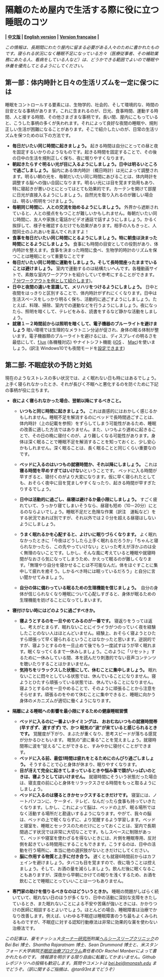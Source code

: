 # 隔離のため屋内で生活する際に役に立つ睡眠のコツ

**| [中文版](https://github.com/beisci/SleepInfo/blob/master/sleep_in_isolation_cn.md) | [English version](https://github.com/beisci/SleepInfo/blob/master/sleep_in_isolation.md) | [Version française](https://github.com/beisci/SleepInfo/blob/master/sleep_in_isolation_fr.md) |** 

_この情報は、長期間にわたり屋内に留まる必要がある人々のために書かれたものです。寝られる状況になく睡眠不足になっている方々（医療従事者、その補助業務にあたる人、看病をしている人など）は、どうかできる範囲でよいので睡眠や休養を優先してとるようにしてください。_  

## 第一部：体内時計と日々の生活リズムを一定に保つには
睡眠をコントロールする要素には、生物学的、社会的、そして環境的な、時間の目安となる事柄があります。これに含まれるのが、日光、食事時間、運動する時間、人と接する時間、その他さまざまな事柄です。長い間、屋内にこもっていると、こうした事柄の多くが失われます。それによって良好な夜間の睡眠や、規則正しい生活が困難になることがあります。そこで紹介したいのが、日常の生活リズムを保つための以下の方法です。
- **毎日だいたい同じ時間に起きましょう。** 起きる時間は自分にとっての昼と夜を固定するいかりのようなものです。起きる時間を固定することで、その後の日中の生活を規則正しく保ち、夜に眠りやすくなります。
- **朝起きたらすぐ明るい光が目に入るようにしましょう。日中は明るいところで過ごしましょう。** 脳内にある体内時計（概日時計）は光によって調整されます。明るい朝の光を、毎朝だいたい同じ時間にあびることは、体内時計を調整する脳への強い合図になります。明るい光には目を覚ます効用もあり、特に寝起きが悪いひとにとってはとても効果的です。カーテンを開けて部屋に日光が直接入るようにしましょう。自然光を取り入れるのが難しい場合は、明るい照明をつけましょう。
- **毎朝同じ時間に、人との交流を始めるようにしましょう。** 外界から遮断されていると、人との接点をもつことが難しいかもしれません。毎朝だいたい同じ時間に、友人や家族と電話かビデオ通話で話すようにしましょう。かるく挨拶して、様子を確認するだけでも効果があります。相手の人もきっと、人間同士のふれあいを喜んでくれますよ！
- **食事を毎日だいたい同じ時間にとるようにしましょう。特に朝食は決まった時間にとるようにしましょう。** 食事にも時間の目安としての役割があり、体内時計を整えます。食事を決まった時間に食べ、生物学的時計のリズムを保つことは睡眠にとって重要なことです
 - **毎日だいたい同じ時間に運動をしましょう。そして長時間座ったままでいることは避けましょう。** 室内で運動するのは結構たいへんです。各種動画サイトで、素敵な室内ワークアウトを紹介していて参考にすることができます。[７分ワークアウトを例として紹介します](https://www.youtube.com/watch?v=Jxan0MuL9u4))。
- **日中と夜間の違いを意識して、メリハリをつけるようにしましょう。** 日中と夜間をはっきりと区別することで、体内時計がずれにくくなります。日中は生活スペースをしっかり明るく保ち、活動的に過ごすようにしましょう。たとえば、料理、掃除、室内での運動などを行うようにしましょう。夜になったら、照明を暗くして、テレビをみる、読書をするなど静かな活動をしましょう。
- **就寝１－２時間前からは照明を暗くして、電子機器のブルーライトを避けましょう** 暗い環境では生理的なメラトニン分泌が促され、身体の眠る体制が整います。電子機器類のブルーライトを避けるには、ディスプレイの明るさを最低にして、[f.lux](https://forest.watch.impress.co.jp/docs/news/1062108.html) (各機種対応) やナイトシフト機能 ([iOS](https://support.apple.com/ja-jp/HT207570) 、 [Mac](https://support.apple.com/ja-jp/HT207513))を使いましょう。(訳注 Windows10でも夜間モードを[設定できます](https://support.microsoft.com/ja-jp/help/4027563/windows-10-set-your-display-for-night-time))

## 第二部: 不眠症状の予防と対処
現在のようなストレスの多い状況では、よく眠れない日も時にはあるでしょう。上手く寝られなかったとき、それが長びく不眠へと悪化するのを防ぐために下記の事柄が役に立ちます。
- **夜によく寝られなかった場合、翌朝以降にするべきこと。**
	- **いつもと同じ時間に起きましょう。** これは直感的にはおかしく感じるかもしれません。睡眠不足を解消するのにベッドで長時間過ごすことは、体内時計（上の記載を参照）をずらしてしまう可能性があるため、睡眠の改善に適した方法ではありません。また、いつもより遅めに起きることで、その日の晩に寝付くのが、より難しくなる可能性があります。身体は深く眠ることで睡眠不足を解消することを知っておくと、少し安心かもしれません。深く眠ることは、長く眠ることと同じくらい重要なのです。
	- **ベッドに入るのはいつもの就寝時間か、それ以降にしましょう。** これは **寝る時間を早めすぎてはいけない**ということです。 ベッドに入る時間が早すぎると、寝付くのがより大変になります。仮に早く寝られたとしても、おそらく夜中に目を覚ましやすくなったり、起きる時間が早すぎたりするでしょう。
	- **日中は活動的に過ごし、昼寝は避けるか最小限にしましょう。** すごく疲れていて、うっかり寝てしまいそうなら、昼寝も短め（10－20分）にとるのならよいでしょう。睡眠不足だと危険な作業（訳注　運転など）をする状況であれば別ですが、それ以外では２０分を超える昼寝はしないようにしましょう。

	- **うまく眠れるかを心配すると、よけいに眠りづらくなります。** よく眠れなかったときに「今夜はどうしたら上手く眠れるだろうか」「ちゃんと寝られなかったら、この先やっていけない」といった考えが浮かぶのは全く無理のないことです。しかし、そんな風に考えていると睡眠や就寝時間がなおさら気になってしまうため、かえって眠るのが難しくなります。「無理やり自分を寝かせることは不可能なんだ。体をほぐすことに集中して疲れを癒そう。しかるべき時には眠っているだろう」と自分に言い聞かせてみましょう。
	- **自分の体に備わっている眠るための生理機能を信じましょう。**　自分の身体が信じられなくなり睡眠について心配しすぎると、身体が眠るための生理機能を妨げることになってしまいます。

- **寝付けない時にはどのように過ごすべきか。**
	- **寝ようとするのを一旦やめてみるのが一番です。** 寝返りをうっては返し、考えがとまらず、眠れないことにイライラがつのっていく夜を経験したことのない人はほとんどいません。経験上、おそらく寝ようとひたすら頑張って早く寝られるということはなかったと思います。逆説的ですが、寝ようとするのを一旦止めて後でもう一度試すほうが早く眠れます。眠くなってくるまで一休みしましょう。このように「リセット」するために一休みしている間、本を読んだり刺激的でない音声コンテンツを聴いたりすることはかまいません。
	- **気持ちをリラックスした状態にして、休むことに集中しましょう。** 眠れないことに悶々としている状態では、休んでいることになりません。寝ようとひたすら頑張っている状態では、休んでいることになりません。寝ようとするのを一旦やめることで、そのように頑張ることから注意をそらせます。頑張るのをやめて休むことに集中できると、睡眠に向かう身体のメカニズムが適切に働くようになります。

- **隔離による睡眠への影響を最小限にするための健康睡眠習慣**
	- **ベッドに入るのに一番よいタイミングは、 おおむねいつもの就寝時間帯 (早すぎず、遅すぎず) で、かつ 眠気の”波”が来ていると感じられるときです。** 覚醒度が下がり、まぶたが重くなり、思考スピードが落ちる感覚が分かるひともいます。 眠気の"波に乗る"ことを覚えましょう。就寝時間帯に波を"捉える"ことができると、すみやかに寝付くことができます。
	- **ベッドに入る前、最低1時間は疲れをとるためにのんびり過ごしましょう。** そうすることで心と身体が休まり、眠りやすくなります。
	- **目が冴えて完全に起きてしまっているときや悩み事で頭がいっぱいのときは、寝ようとしてはいけません。** 就寝時間にそういう状態だった場合は、寝支度の前に心と身体をリラックスさせる時間をもっと取るようにしましょう。
	- **ベッドに入るのは寝るときかセックスするときだけです。** 寝室には、ノートパソコンに、ケータイ、テレビ、なんだったら食事も持っていきたくなります。しかし、これによって脳は、ベッドの上が、眠る場所ではなく活動する場所だと勘違いするようになります。やがて、我々の脳は、ベッドの上で眠くならずに、より覚醒するよう学習します。ベッドと寝室を、睡眠とセックスのためだけにとっておくことは、室内で長期間過ごす状況では非常に大切なことです。もしスペースに制限があって、ベッドや寝室を使わざるを得ないときには、片側を睡眠専用、反対側を起きている時間用にすることもできます。こうするのは、日中の活動を行う場所に、本当に他の選択肢がないときだけにしてください。
	- **脳に作用する物質と上手に付き合う。** 遅くとも就寝6時間前からはカフェインを避けましょう。タバコも目を覚ますので、夜に吸うことは控えましょう。そして、お酒の量を減らしましょう。飲んだ後に眠くなることもありますが、深夜から早朝にかけての眠りを浅くするため、お酒を飲むことで睡眠にとっていいことは一つもありません。
- **専門家の助けを借りるべきなのはどういうときか。** 睡眠の問題がしばらく続いていて、眠れない日のほうが多くなり、日中の活動に深刻な支障をきたしているとき、また眠れないことによる不安や苦痛が強いときには、かかりつけの医師に相談するとよいでしょう。ほとんどの場合、睡眠障害は治療でかなり改善します。例えば、いわゆる不眠症は睡眠障害のうち最もよくみられるものですが、不眠症に対する認知行動療法は非常に効果的な薬を使わない治療法です。

_この記事は、豪モナッシュ大[ターナー研究所](https://www.monash.edu/turner-institute)附属[ヘルシースリープクリニック](https://www.monash.edu/turner-institute/turner-clinics/healthy-sleep-clinic)のBei Bei 博士、Shantha Rajaratnam 博士、Sean Drummond 博士と、米スタンフォード大学病院[不眠症治療プログラム](http://med.stanford.edu/insomnia.html)責任者のDr Rachel Manberによって書かれたものです。 情報源を明示する限り自由に転載してかまいません。Githubレポジトリへの投稿も歓迎します。質問やコメントは bei.bei@monash.edu までどうぞ。（訳に関するご指摘は、@tan93ntまでどうぞ）_
